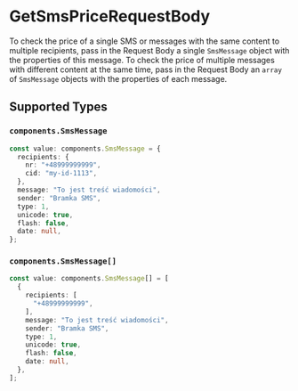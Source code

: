 # GetSmsPriceRequestBody

To check the price of a single SMS or messages with the same content to multiple recipients, pass in the Request Body a single `SmsMessage` object with the properties of this message. To check the price of multiple messages with different content at the same time, pass in the Request Body an `array` of `SmsMessage` objects with the properties of each message.


## Supported Types

### `components.SmsMessage`

```typescript
const value: components.SmsMessage = {
  recipients: {
    nr: "+48999999999",
    cid: "my-id-1113",
  },
  message: "To jest treść wiadomości",
  sender: "Bramka SMS",
  type: 1,
  unicode: true,
  flash: false,
  date: null,
};
```

### `components.SmsMessage[]`

```typescript
const value: components.SmsMessage[] = [
  {
    recipients: [
      "+48999999999",
    ],
    message: "To jest treść wiadomości",
    sender: "Bramka SMS",
    type: 1,
    unicode: true,
    flash: false,
    date: null,
  },
];
```


